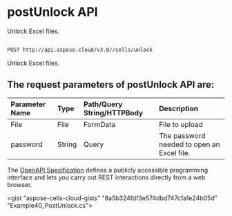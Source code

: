 # **postUnlock API**

Unlock Excel files. 

```bash

POST http://api.aspose.cloud/v3.0//cells/unlock

```
Unlock Excel files.

## The request parameters of **postUnlock** API are: 

| Parameter Name | Type | Path/Query String/HTTPBody | Description | 
| :- | :- | :- |:- | 
|File|File|FormData|File to upload|
|password|String|Query|The password needed to open an Excel file.|


The [OpenAPI Specification](https://reference.aspose.cloud/cells/#/ProtectionController/PostUnlock) defines a publicly accessible programming interface and lets you carry out REST interactions directly from a web browser.

<gist "aspose-cells-cloud-gists" "8a5b324fdf3e574dbd747c1a1e24b05d" "Example40_PostUnlock.cs">

